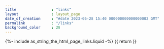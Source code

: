```yaml
---
title                : "links"
layout               : layout_page
date_of_creation     : "#date 2023-05-28 15:40 000000000000000002 GMT"
permalink            : "/links"
background_color     : 28
---
```


{%- include as_string_the_html_page_links.liquid -%} {{ return }}